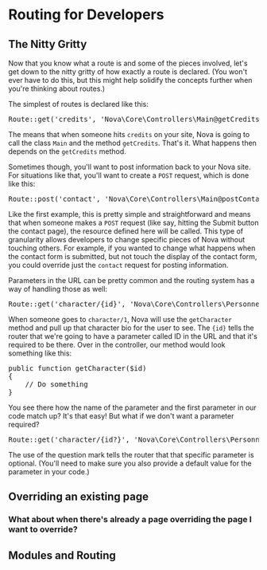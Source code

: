 # Routing for Developers

## The Nitty Gritty

Now that you know what a route is and some of the pieces involved, let's get down to the nitty gritty of how exactly a route is declared. (You won't ever have to do this, but this might help solidify the concepts further when you're thinking about routes.)

The simplest of routes is declared like this:

<pre>Route::get('credits', 'Nova\Core\Controllers\Main@getCredits');</pre>

The means that when someone hits `credits` on your site, Nova is going to call the class `Main` and the method `getCredits`. That's it. What happens then depends on the `getCredits` method.

Sometimes though, you'll want to post information back to your Nova site. For situations like that, you'll want to create a `POST` request, which is done like this:

<pre>Route::post('contact', 'Nova\Core\Controllers\Main@postContact');</pre>

Like the first example, this is pretty simple and straightforward and means that when someone makes a `POST` request (like say, hitting the Submit button the contact page), the resource defined here will be called. This type of granularity allows developers to change specific pieces of Nova without touching others. For example, if you wanted to change what happens when the contact form is submitted, but not touch the display of the contact form, you could override just the `contact` request for posting information.

Parameters in the URL can be pretty common and the routing system has a way of handling those as well:

<pre>Route::get('character/{id}', 'Nova\Core\Controllers\Personnel@getCharacter');</pre>

When someone goes to `character/1`, Nova will use the `getCharacter` method and pull up that character bio for the user to see. The `{id}` tells the router that we're going to have a parameter called ID in the URL and that it's required to be there. Over in the controller, our method would look something like this:

<pre>public function getCharacter($id)
{
	// Do something
}</pre>

You see there how the name of the parameter and the first parameter in our code match up? It's that easy! But what if we don't want a parameter required?

<pre>Route::get('character/{id?}', 'Nova\Core\Controllers\Personnel@getCharacter');</pre>

The use of the question mark tells the router that that specific parameter is optional. (You'll need to make sure you also provide a default value for the parameter in your code.)

## Overriding an existing page

### What about when there's already a page overriding the page I want to override?

## Modules and Routing
